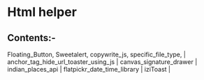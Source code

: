 # Html helper

## Contents:-

Floating_Button, Sweetalert, copywrite_js, specific_file_type, | anchor_tag_hide_url_toaster_using_js | canvas_signature_drawer | indian_places_api | flatpickr_date_time_library | iziToast |